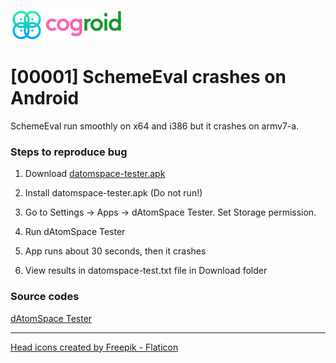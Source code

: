 [![cogroid.com](https://github.com/cogroid/resources/raw/main/images/banner/cogroid-48.png)](https://cogroid.com)

# [00001] SchemeEval crashes on Android

SchemeEval run smoothly on x64 and i386 but it crashes on armv7-a.

### Steps to reproduce bug

1. Download [datomspace-tester.apk](https://github.com/cogroid/b-obstacles/releases/download/obstacle-00001/datomspace-tester.apk)

2. Install datomspace-tester.apk (Do not run!)

3. Go to Settings -> Apps -> dAtomSpace Tester. Set Storage permission.

4. Run dAtomSpace Tester

5. App runs about 30 seconds, then it crashes

6. View results in datomspace-test.txt file in Download folder

### Source codes

[dAtomSpace Tester](https://github.com/cogroid/b-obstacles/releases/download/obstacle-00001/datomspace-tester.zip)

---
[Head icons created by Freepik - Flaticon](https://www.flaticon.com/free-icons/head)
